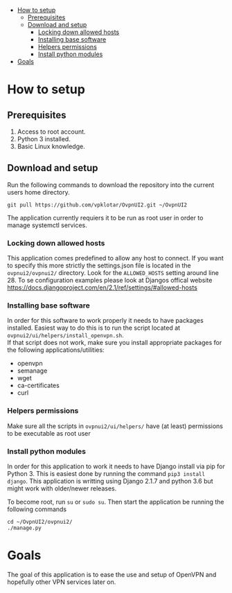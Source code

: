 - [How to setup](#how-to-setup)
  - [Prerequisites](#prerequisites)
  - [Download and setup](#download-and-setup)
    - [Locking down allowed hosts](#locking-down-allowed-hosts)
    - [Installing base software](#installing-base-software)
    - [Helpers permissions](#helpers-permissions)
    - [Install python modules](#install-python-modules)
- [Goals](#goals)

# How to setup

## Prerequisites
1. Access to root account.
2. Python 3 installed.
3. Basic Linux knowledge.

## Download and setup
Run the following commands to download the repository into the current users home directory.
```
git pull https://github.com/vpklotar/OvpnUI2.git ~/OvpnUI2
```
The application currently requiers it to be run as root user in order to manage systemctl services.

### Locking down allowed hosts
This application comes predefined to allow any host to connect. If you want to specify this more strictly the settings.json file is located in the `ovpnui2/ovpnui2/` directory. Look for the `ALLOWED_HOSTS` setting around line 28. To se configuration examples please look at Djangos offical website https://docs.djangoproject.com/en/2.1/ref/settings/#allowed-hosts

### Installing base software
In order for this software to work properly it needs to have packages installed. Easiest way to do this is to run the script located at `ovpnui2/ui/helpers/install_openvpn.sh`.  
If that script does not work, make sure you install appropriate packages for the following applications/utilities:
* openvpn
* semanage
* wget
* ca-certificates
* curl
  
### Helpers permissions
Make sure all the scripts in `ovpnui2/ui/helpers/` have (at least) permissions to be executable as root user

### Install python modules
In order for this application to work it needs to have Django install via pip for Python 3. This is easiest done by running the command `pip3 install django`. This application is writting using Django 2.1.7 and python 3.6 but might work with older/newer releases.

To become root, run `su` or `sudo su`. Then start the application be running the following commands
```
cd ~/OvpnUI2/ovpnui2/
./manage.py
```

# Goals
The goal of this application is to ease the use and setup of OpenVPN and hopefully other VPN services later on.